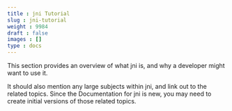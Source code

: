 ```yaml
---
title : jni Tutorial
slug : jni-tutorial
weight : 9984
draft : false
images : []
type : docs
---
```


This section provides an overview of what jni is, and why a developer might want to use it.

It should also mention any large subjects within jni, and link out to the related topics.  Since the Documentation for jni is new, you may need to create initial versions of those related topics.

